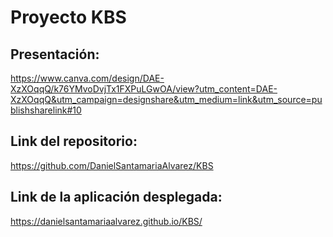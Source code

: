 Proyecto KBS 
============

## Presentación:


https://www.canva.com/design/DAE-XzXOqqQ/k76YMvoDvjTx1FXPuLGwOA/view?utm_content=DAE-XzXOqqQ&utm_campaign=designshare&utm_medium=link&utm_source=publishsharelink#10


## Link del repositorio:

https://github.com/DanielSantamariaAlvarez/KBS 


## Link de la aplicación desplegada:

https://danielsantamariaalvarez.github.io/KBS/ 
